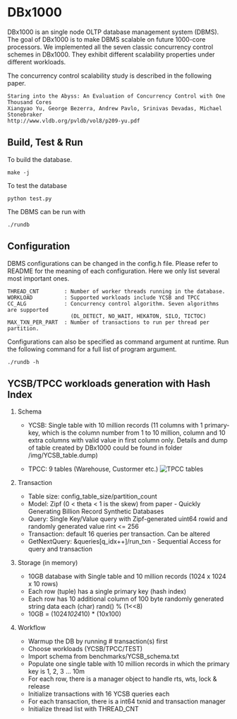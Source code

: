 DBx1000
=======

DBx1000 is an single node OLTP database management system (DBMS). The goal of DBx1000 is to make DBMS scalable on future 1000-core processors. We implemented all the seven classic concurrency control schemes in DBx1000. They exhibit different scalability properties under different workloads. 

The concurrency control scalability study is described in the following paper. 

    Staring into the Abyss: An Evaluation of Concurrency Control with One Thousand Cores
    Xiangyao Yu, George Bezerra, Andrew Pavlo, Srinivas Devadas, Michael Stonebraker
    http://www.vldb.org/pvldb/vol8/p209-yu.pdf
    
Build, Test & Run
------------

To build the database.

    make -j

To test the database

    python test.py
    
The DBMS can be run with 

    ./rundb


Configuration
-------------

DBMS configurations can be changed in the config.h file. Please refer to README for the meaning of each configuration. Here we only list several most important ones. 

    THREAD_CNT        : Number of worker threads running in the database.
    WORKLOAD          : Supported workloads include YCSB and TPCC
    CC_ALG            : Concurrency control algorithm. Seven algorithms are supported 
                        (DL_DETECT, NO_WAIT, HEKATON, SILO, TICTOC) 
    MAX_TXN_PER_PART  : Number of transactions to run per thread per partition.
                        
Configurations can also be specified as command argument at runtime. Run the following command for a full list of program argument. 
    
    ./rundb -h

YCSB/TPCC workloads generation with Hash Index
---------------------------------------------

1. Schema

    * YCSB: Single table with 10 million records (11 columns with 1 primary-key, which is the column number from 1 to 10 million, column and 10 extra columns with valid value in first column only. Details and dump of table created by DBx1000 could be found in folder /img/YCSB_table.dump)

    * TPCC: 9 tables (Warehouse, Custormer etc.) ![TPCC tables](../blob/master/img/TPCC_tables.png?raw=true)

2. Transaction
    - Table size: config_table_size/partition_count
    - Model: Zipf (0 < theta < 1 is the skew) from paper - Quickly Generating Billion Record Synthetic Databases
    - Query: Single Key/Value query with Zipf-generated uint64 rowid and randomly generated value rint <= 256
    - Transaction: default 16 queries per transaction. Can be altered
    - GetNextQuery: &queries[q_idx++]/run_txn - Sequential Access for query and transaction

3. Storage (in memory)
  
    - 10GB database with Single table and 10 million records (1024 x 1024 x 10 rows)
    - Each row (tuple) has a single primary key (hash index)
    - Each row has 10 additional column of 100 byte randomly generated string data each (char) rand() % (1<<8)
    - 10GB = (1024*1024*10) * (10x100)

4. Workflow
    - Warmup the DB by running # transaction(s) first
    - Choose workloads (YCSB/TPCC/TEST)
    - Import schema from benchmarks/YCSB_schema.txt
    - Populate one single table with 10 million records in which the primary key is 1, 2, 3 ... 10m
    - For each row, there is a manager object to handle rts, wts, lock & release
    - Initialize transactions with 16 YCSB queries each
    - For each transaction, there is a int64 txnid and transaction manager
    - Initialize thread list with THREAD_CNT
